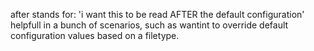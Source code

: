 after stands for: 'i want this to be read AFTER the default configuration'
helpfull in a bunch of scenarios, such as wantint to override default configuration values based on a filetype.

